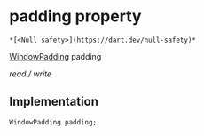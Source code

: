 


# padding property




    *[<Null safety>](https://dart.dev/null-safety)*


[WindowPadding](https://api.flutter.dev/flutter/dart-ui/WindowPadding-class.html) padding
  
_read / write_






## Implementation

```dart
WindowPadding padding;


```







